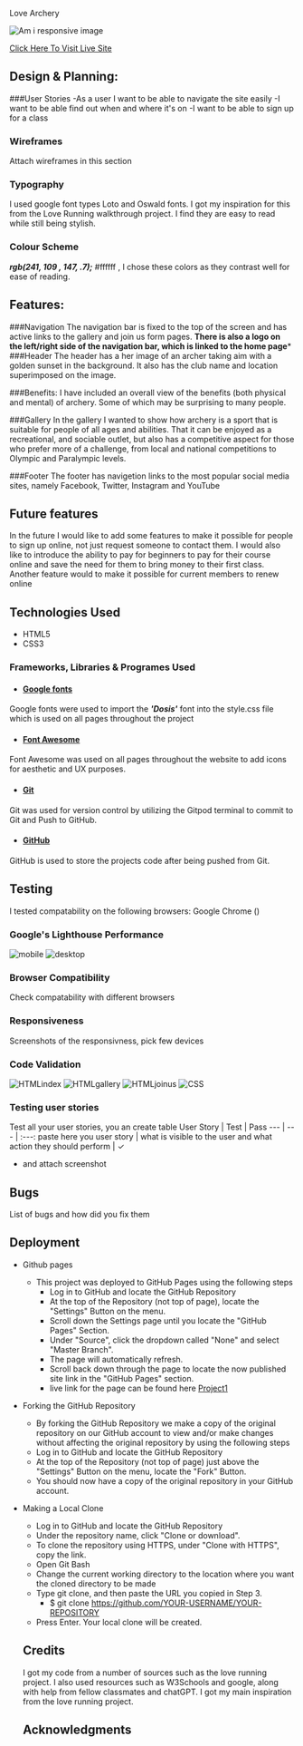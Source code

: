 Love Archery

![Am i responsive image](../Project1/assets/images/readmeimages/am-i-responsive.png)  

[Click Here To Visit Live Site]( https://maireadkelly.github.io/Project1/)

## Design & Planning:

###User Stories
 -As a user I want to be able to navigate the site easily
 -I want to be able find out when and where it's on
 -I want to be able to sign up for a class

### Wireframes
Attach wireframes in this section

### Typography
I used google font types Loto and Oswald fonts.  I got my inspiration for this from the Love Running walkthrough project.  I find they are easy to read while still being stylish.

### Colour Scheme
***rgb(241, 109 , 147, .7);***
#ffffff  , I chose these colors as they contrast well for ease of reading.

## Features:
###Navigation
The navigation bar is fixed to the top of the screen and has active links to the gallery and join us form pages.
**There is also a logo on the left/right side of the navigation bar, which is linked to the home page***
###Header
The header has a her image of an archer taking aim with a golden sunset in the background.  It also has the club name and location superimposed on the image.

###Benefits:
I have included an overall view of the benefits (both physical and mental) of archery.  Some of which may be surprising to many people.

###Gallery
In the gallery I wanted to show how archery is a sport that is suitable for people of all ages and abilities.  That it can be enjoyed as a recreational, and sociable outlet, but also has a competitive aspect for those who prefer more of a challenge, from local and national competitions to Olympic and Paralympic levels.

###Footer
The footer has navigetion links to the most popular social media sites, namely
Facebook, Twitter, Instagram and YouTube

## Future features
In the future I would like to add some features to make it possible for people to sign up online, not just request someone to contact them.
I would also like to introduce the ability to pay for beginners to pay for their course online and save the need for them to bring money to their first class.  Another feature would to make it possible for current members to renew online

## Technologies Used
- HTML5 
- CSS3

 ### Frameworks, Libraries & Programes Used
- #### [Google fonts](https://fonts.google.com/knowledge)
Google fonts were used to import the ***'Dosis'*** font into the style.css file which is used on all pages throughout the project
 - #### [Font Awesome](https://fontawesome.com/)
Font Awesome was used on all pages throughout the website to add icons for aesthetic and UX purposes.
 - #### [Git](https://gitpod.io/)
Git was used for version control by utilizing the Gitpod terminal to commit to Git and Push to GitHub.
  - #### [GitHub](https://github.com/)
GitHub is used to store the projects code after being pushed from Git.

## Testing
I tested compatability on the following browsers:
Google Chrome ()
### Google's Lighthouse Performance
![mobile](../Project1/assets/images/readmeimages/lighthouse1.png)
![desktop](../Project1/assets/images/readmeimages/lighthouse2.png)

### Browser Compatibility
Check compatability with different browsers


### Responsiveness
Screenshots of the responsivness, pick few devices

### Code Validation
![HTMLindex](../Project1/assets/images/readmeimages/valhtml1.png)
![HTMLgallery](../Project1/assets/images/readmeimages/galleryhtml.png)
![HTMLjoinus](../Project1/assets/imag)
![CSS](../Project1/assets/imag)

### Testing user stories
Test all your user stories, you an create table 
User Story |  Test | Pass
--- | --- | :---:
paste here you user story | what is visible to the user and what action they should perform | &check;
- and attach screenshot

## Bugs
List of bugs and how did you fix them

## Deployment
- Github pages
    - This project was deployed to GitHub Pages using the following steps
      - Log in to GitHub and locate the GitHub Repository
      - At the top of the Repository (not top of page), locate the "Settings" Button on 
        the menu.
      - Scroll down the Settings page until you locate the "GitHub Pages" Section.
      - Under "Source", click the dropdown called "None" and select "Master Branch".
      - The page will automatically refresh.
      - Scroll back down through the page to locate the now published site link in the "GitHub Pages" section.
      - live link for the page can be found here [Project1](https://maireadkelly.github.io/Project1/index.html)
- Forking the GitHub Repository
    - By forking the GitHub Repository we make a copy of the original repository on our GitHub account to view and/or make changes without affecting the original repository by using the following steps
     - Log in to GitHub and locate the GitHub Repository
     - At the top of the Repository (not top of page) just above the "Settings" Button on the menu, locate the "Fork" Button.
     - You should now have a copy of the original repository in your GitHub account.
- Making a Local Clone
   - Log in to GitHub and locate the GitHub Repository
   - Under the repository name, click "Clone or download".
   -  To clone the repository using HTTPS, under "Clone with HTTPS", copy the link.
   - Open Git Bash
   - Change the current working directory to the location where you want the cloned directory to be made
   - Type git clone, and then paste the URL you copied in Step 3.
      - $ git clone https://github.com/YOUR-USERNAME/YOUR-REPOSITORY
   - Press Enter. Your local clone will be created.

   ## Credits
  I got my code from a number of sources such as the love running project.  I also used resources such as W3Schools and google, along with help from fellow classmates and chatGPT.  I got my main inspiration from the love running project. 

   ## Acknowledgments
